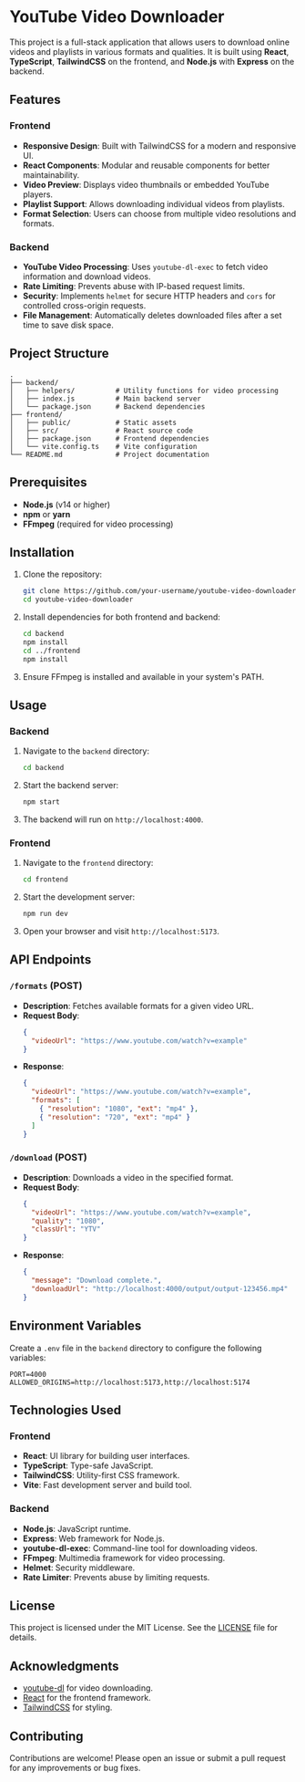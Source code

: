 # YouTube Video Downloader

This project is a full-stack application that allows users to download online videos and playlists in various formats and qualities. It is built using **React**, **TypeScript**, **TailwindCSS** on the frontend, and **Node.js** with **Express** on the backend.

## Features

### Frontend
- **Responsive Design**: Built with TailwindCSS for a modern and responsive UI.
- **React Components**: Modular and reusable components for better maintainability.
- **Video Preview**: Displays video thumbnails or embedded YouTube players.
- **Playlist Support**: Allows downloading individual videos from playlists.
- **Format Selection**: Users can choose from multiple video resolutions and formats.

### Backend
- **YouTube Video Processing**: Uses `youtube-dl-exec` to fetch video information and download videos.
- **Rate Limiting**: Prevents abuse with IP-based request limits.
- **Security**: Implements `helmet` for secure HTTP headers and `cors` for controlled cross-origin requests.
- **File Management**: Automatically deletes downloaded files after a set time to save disk space.

## Project Structure

```
.
├── backend/
│   ├── helpers/          # Utility functions for video processing
│   ├── index.js          # Main backend server
│   └── package.json      # Backend dependencies
├── frontend/
│   ├── public/           # Static assets
│   ├── src/              # React source code
│   ├── package.json      # Frontend dependencies
│   └── vite.config.ts    # Vite configuration
└── README.md             # Project documentation
```

## Prerequisites

- **Node.js** (v14 or higher)
- **npm** or **yarn**
- **FFmpeg** (required for video processing)

## Installation

1. Clone the repository:
   ```sh
   git clone https://github.com/your-username/youtube-video-downloader.git
   cd youtube-video-downloader
   ```

2. Install dependencies for both frontend and backend:
   ```sh
   cd backend
   npm install
   cd ../frontend
   npm install
   ```

3. Ensure FFmpeg is installed and available in your system's PATH.

## Usage

### Backend
1. Navigate to the `backend` directory:
   ```sh
   cd backend
   ```

2. Start the backend server:
   ```sh
   npm start
   ```

3. The backend will run on `http://localhost:4000`.

### Frontend
1. Navigate to the `frontend` directory:
   ```sh
   cd frontend
   ```

2. Start the development server:
   ```sh
   npm run dev
   ```

3. Open your browser and visit `http://localhost:5173`.

## API Endpoints

### `/formats` (POST)
- **Description**: Fetches available formats for a given video URL.
- **Request Body**:
  ```json
  {
    "videoUrl": "https://www.youtube.com/watch?v=example"
  }
  ```
- **Response**:
  ```json
  {
    "videoUrl": "https://www.youtube.com/watch?v=example",
    "formats": [
      { "resolution": "1080", "ext": "mp4" },
      { "resolution": "720", "ext": "mp4" }
    ]
  }
  ```

### `/download` (POST)
- **Description**: Downloads a video in the specified format.
- **Request Body**:
  ```json
  {
    "videoUrl": "https://www.youtube.com/watch?v=example",
    "quality": "1080",
    "classUrl": "YTV"
  }
  ```
- **Response**:
  ```json
  {
    "message": "Download complete.",
    "downloadUrl": "http://localhost:4000/output/output-123456.mp4"
  }
  ```

## Environment Variables

Create a `.env` file in the `backend` directory to configure the following variables:
```env
PORT=4000
ALLOWED_ORIGINS=http://localhost:5173,http://localhost:5174
```

## Technologies Used

### Frontend
- **React**: UI library for building user interfaces.
- **TypeScript**: Type-safe JavaScript.
- **TailwindCSS**: Utility-first CSS framework.
- **Vite**: Fast development server and build tool.

### Backend
- **Node.js**: JavaScript runtime.
- **Express**: Web framework for Node.js.
- **youtube-dl-exec**: Command-line tool for downloading videos.
- **FFmpeg**: Multimedia framework for video processing.
- **Helmet**: Security middleware.
- **Rate Limiter**: Prevents abuse by limiting requests.

## License

This project is licensed under the MIT License. See the [LICENSE](LICENSE) file for details.

## Acknowledgments

- [youtube-dl](https://github.com/ytdl-org/youtube-dl) for video downloading.
- [React](https://reactjs.org/) for the frontend framework.
- [TailwindCSS](https://tailwindcss.com/) for styling.

## Contributing

Contributions are welcome! Please open an issue or submit a pull request for any improvements or bug fixes.